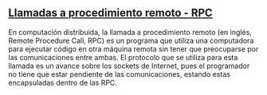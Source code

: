 ## [Llamadas a procedimiento remoto - RPC](https://es.wikipedia.org/wiki/Llamada_a_procedimiento_remoto)
En computación distribuida, la llamada a procedimiento remoto (en inglés, Remote Procedure Call, RPC) es un programa que utiliza una computadora para ejecutar código en otra máquina remota sin tener que preocuparse por las comunicaciones entre ambas. El protocolo que se utiliza para esta llamada es un avance sobre los sockets de Internet, pues el programador no tiene que estar pendiente de las comunicaciones, estando estas encapsuladas dentro de las RPC. 